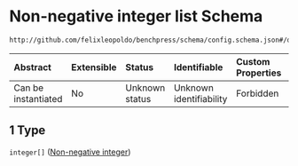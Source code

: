 # Non-negative integer list Schema

```txt
http://github.com/felixleopoldo/benchpress/schema/config.schema.json#/definitions/flexnonnegint/anyOf/1
```



| Abstract            | Extensible | Status         | Identifiable            | Custom Properties | Additional Properties | Access Restrictions | Defined In                                                       |
| :------------------ | :--------- | :------------- | :---------------------- | :---------------- | :-------------------- | :------------------ | :--------------------------------------------------------------- |
| Can be instantiated | No         | Unknown status | Unknown identifiability | Forbidden         | Allowed               | none                | [config.schema.json*](config.schema.json "open original schema") |

## 1 Type

`integer[]` ([Non-negative integer](config-definitions-non-negative-integer.md))
